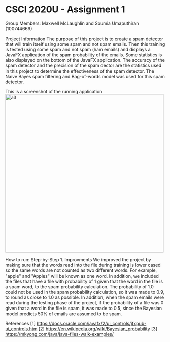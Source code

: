 # CSCI 2020U - Assignment 1

Group Members: Maxwell McLaughlin and Soumia Umaputhiran (100744669)

Project Information
The purpose of this project is to create a spam detector that will train itself using some spam and not spam emails. Then this training is tested using some spam and not spam (ham emails) and displays a JavaFX application of the spam probability of the emails. Some statistics is also displayed on the bottom of the JavaFX application. The accuracy of the spam detector and the precision of the spam dector are the statistics used in this project to determine the effectiveness of the spam detector. The Naive Bayes spam filtering and Bag-of-words model was used for this spam detector.

This is a screenshot of the running application
<img width="499" alt="a3" src="https://user-images.githubusercontent.com/60481370/110410254-97f6aa80-8056-11eb-8afd-20748070413e.png">

How to run: Step-by-Step
1. 
Improvments
We improved the project by making sure that the words read into the file during training is lower cased so the same words are not counted as two different words. For example, "apple" and "Apples" will be known as one word. In addition, we included the files that have a file with probability of 1 given that the word in the file is a spam word, to the spam probability calculation. The probability of 1.0 could not be used in the spam probability calculation, so it was made to 0.9, to round as close to 1.0 as possible. In addition, when the spam emails were read during the testing phase of the project, if the probability of a file was 0 given that a word in the file is spam, it was made to 0.5, since the Bayesian model predicts 50% of emails are assumed to be spam.

References
[1] https://docs.oracle.com/javafx/2/ui_controls/jfxpub-ui_controls.htm
[2] https://en.wikipedia.org/wiki/Bayesian_probability
[3] https://mkyong.com/java/java-files-walk-examples/
